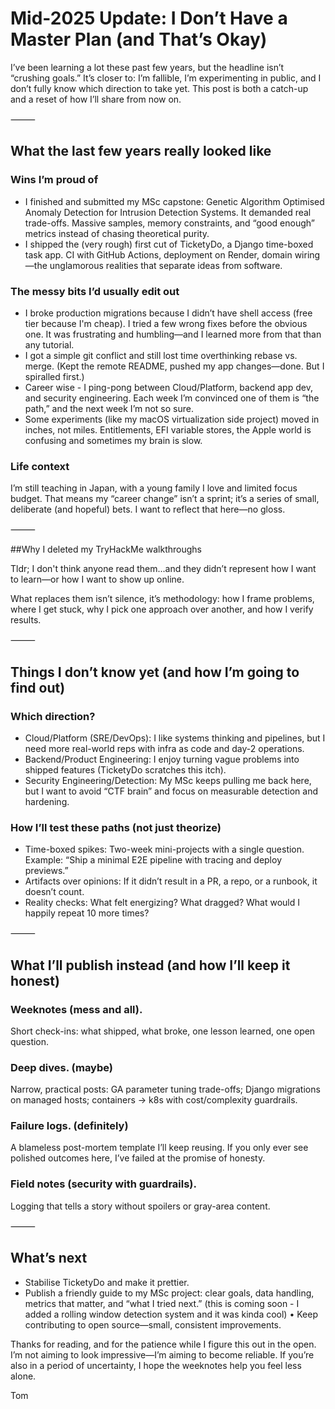 # Mid-2025 Update: I Don’t Have a Master Plan (and That’s Okay)

I’ve been learning a lot these past few years, but the headline isn’t “crushing goals.” It’s closer to: I’m fallible, I’m experimenting in public, and I don’t fully know which direction to take yet. This post is both a catch-up and a reset of how I’ll share from now on.

⸻

## What the last few years really looked like

### Wins I’m proud of
- I finished and submitted my MSc capstone: Genetic Algorithm Optimised Anomaly Detection for Intrusion Detection Systems. It demanded real trade-offs. Massive samples, memory constraints, and “good enough” metrics instead of chasing theoretical purity.
- I shipped the (very rough) first cut of TicketyDo, a Django time-boxed task app. CI with GitHub Actions, deployment on Render, domain wiring—the unglamorous realities that separate ideas from software.

### The messy bits I’d usually edit out
- I broke production migrations because I didn’t have shell access (free tier because I'm cheap). I tried a few wrong fixes before the obvious one. It was frustrating and humbling—and I learned more from that than any tutorial.
- I got a simple git conflict and still lost time overthinking rebase vs. merge. (Kept the remote README, pushed my app changes—done. But I spiralled first.)
- Career wise - I ping-pong between Cloud/Platform, backend app dev, and security engineering. Each week I’m convinced one of them is “the path,” and the next week I’m not so sure.
- Some experiments (like my macOS virtualization side project) moved in inches, not miles. Entitlements, EFI variable stores, the Apple world is confusing and sometimes my brain is slow.

### Life context
I’m still teaching in Japan, with a young family I love and limited focus budget. That means my “career change” isn’t a sprint; it’s a series of small, deliberate (and hopeful) bets. I want to reflect that here—no  gloss.

⸻

##Why I deleted my TryHackMe walkthroughs

Tldr; I don't think anyone read them...and they didn’t represent how I want to learn—or how I want to show up online.

What replaces them isn’t silence, it’s methodology: how I frame problems, where I get stuck, why I pick one approach over another, and how I verify results.

⸻

## Things I don’t know yet (and how I’m going to find out)

### Which direction?
- Cloud/Platform (SRE/DevOps): I like systems thinking and pipelines, but I need more real-world reps with infra as code and day-2 operations.
- Backend/Product Engineering: I enjoy turning vague problems into shipped features (TicketyDo scratches this itch).
- Security Engineering/Detection: My MSc keeps pulling me back here, but I want to avoid “CTF brain” and focus on measurable detection and hardening.

### How I’ll test these paths (not just theorize)
- Time-boxed spikes: Two-week mini-projects with a single question. Example: “Ship a minimal E2E pipeline with tracing and deploy previews.”
- Artifacts over opinions: If it didn’t result in a PR, a repo, or a runbook, it doesn’t count.
- Reality checks: What felt energizing? What dragged? What would I happily repeat 10 more times?

⸻

## What I’ll publish instead (and how I’ll keep it honest)

### Weeknotes (mess and all).
Short check-ins: what shipped, what broke, one lesson learned, one open question.

### Deep dives. (maybe)
Narrow, practical posts: GA parameter tuning trade-offs; Django migrations on managed hosts; containers → k8s with cost/complexity guardrails.

### Failure logs. (definitely)
A blameless post-mortem template I’ll keep reusing. If you only ever see polished outcomes here, I’ve failed at the promise of honesty.

### Field notes (security with guardrails).
Logging that tells a story without spoilers or gray-area content.

⸻

## What’s next
- Stabilise TicketyDo and make it prettier.
- Publish a friendly guide to my MSc project: clear goals, data handling, metrics that matter, and “what I tried next.” (this is coming soon - I added a rolling window detection system and it was kinda cool)
	•	Keep contributing to open source—small, consistent improvements.

Thanks for reading, and for the patience while I figure this out in the open. I’m not aiming to look impressive—I’m aiming to become reliable. If you’re also in a period of uncertainty, I hope the weeknotes help you feel less alone.

Tom